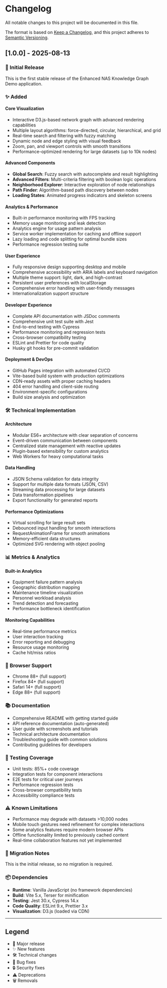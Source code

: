 # Changelog

All notable changes to this project will be documented in this file.

The format is based on [Keep a Changelog](https://keepachangelog.com/en/1.0.0/),
and this project adheres to [Semantic Versioning](https://semver.org/spec/v2.0.0.html).

## [1.0.0] - 2025-08-13

### 🎉 Initial Release

This is the first stable release of the Enhanced NAS Knowledge Graph Demo application.

### ✨ Added

#### Core Visualization
- Interactive D3.js-based network graph with advanced rendering capabilities
- Multiple layout algorithms: force-directed, circular, hierarchical, and grid
- Real-time search and filtering with fuzzy matching
- Dynamic node and edge styling with visual feedback
- Zoom, pan, and viewport controls with smooth transitions
- Performance-optimized rendering for large datasets (up to 10k nodes)

#### Advanced Components  
- **Global Search**: Fuzzy search with autocomplete and result highlighting
- **Advanced Filters**: Multi-criteria filtering with boolean logic operations
- **Neighborhood Explorer**: Interactive exploration of node relationships
- **Path Finder**: Algorithm-based path discovery between nodes
- **Loading States**: Animated progress indicators and skeleton screens

#### Analytics & Performance
- Built-in performance monitoring with FPS tracking
- Memory usage monitoring and leak detection
- Analytics engine for usage pattern analysis
- Service worker implementation for caching and offline support
- Lazy loading and code splitting for optimal bundle sizes
- Performance regression testing suite

#### User Experience
- Fully responsive design supporting desktop and mobile
- Comprehensive accessibility with ARIA labels and keyboard navigation
- Multiple theme support: light, dark, and high-contrast
- Persistent user preferences with localStorage
- Comprehensive error handling with user-friendly messages
- Internationalization support structure

#### Developer Experience
- Complete API documentation with JSDoc comments
- Comprehensive unit test suite with Jest
- End-to-end testing with Cypress
- Performance monitoring and regression tests
- Cross-browser compatibility testing
- ESLint and Prettier for code quality
- Husky git hooks for pre-commit validation

#### Deployment & DevOps
- GitHub Pages integration with automated CI/CD
- Vite-based build system with production optimizations
- CDN-ready assets with proper caching headers
- 404 error handling and client-side routing
- Environment-specific configurations
- Build size analysis and optimization

### 🛠️ Technical Implementation

#### Architecture
- Modular ES6+ architecture with clear separation of concerns
- Event-driven communication between components
- Centralized state management with reactive updates
- Plugin-based extensibility for custom analytics
- Web Workers for heavy computational tasks

#### Data Handling
- JSON Schema validation for data integrity
- Support for multiple data formats (JSON, CSV)
- Streaming data processing for large datasets
- Data transformation pipelines
- Export functionality for generated reports

#### Performance Optimizations
- Virtual scrolling for large result sets
- Debounced input handling for smooth interactions
- RequestAnimationFrame for smooth animations
- Memory-efficient data structures
- Optimized SVG rendering with object pooling

### 📊 Metrics & Analytics

#### Built-in Analytics
- Equipment failure pattern analysis
- Geographic distribution mapping
- Maintenance timeline visualization  
- Personnel workload analysis
- Trend detection and forecasting
- Performance bottleneck identification

#### Monitoring Capabilities
- Real-time performance metrics
- User interaction tracking
- Error reporting and debugging
- Resource usage monitoring
- Cache hit/miss ratios

### 🎯 Browser Support
- Chrome 88+ (full support)
- Firefox 84+ (full support) 
- Safari 14+ (full support)
- Edge 88+ (full support)

### 📚 Documentation
- Comprehensive README with getting started guide
- API reference documentation (auto-generated)
- User guide with screenshots and tutorials
- Technical architecture documentation
- Troubleshooting guide with common solutions
- Contributing guidelines for developers

### 🧪 Testing Coverage
- Unit tests: 85%+ code coverage
- Integration tests for component interactions
- E2E tests for critical user journeys
- Performance regression tests
- Cross-browser compatibility tests
- Accessibility compliance tests

### ⚠️ Known Limitations
- Performance may degrade with datasets >10,000 nodes
- Mobile touch gestures need refinement for complex interactions
- Some analytics features require modern browser APIs
- Offline functionality limited to previously cached content
- Real-time collaboration features not yet implemented

### 🔄 Migration Notes
This is the initial release, so no migration is required.

### 📦 Dependencies
- **Runtime**: Vanilla JavaScript (no framework dependencies)
- **Build**: Vite 5.x, Terser for minification
- **Testing**: Jest 30.x, Cypress 14.x
- **Code Quality**: ESLint 9.x, Prettier 3.x
- **Visualization**: D3.js (loaded via CDN)

---

## Legend
- 🎉 Major release
- ✨ New features  
- 🛠️ Technical changes
- 🐛 Bug fixes
- 🔒 Security fixes
- ⚠️ Deprecations
- 🗑️ Removals
